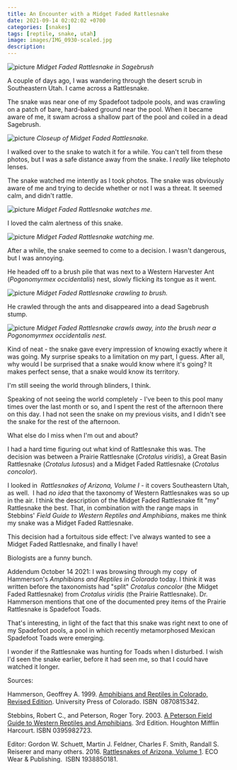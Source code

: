 ```yaml
---
title: An Encounter with a Midget Faded Rattlesnake
date: 2021-09-14 02:02:02 +0700
categories: [snakes]
tags: [reptile, snake, utah]
image: images/IMG_0930-scaled.jpg
description: 
---
```


![picture](images/IMG_0930.jpg)
*Midget Faded Rattlesnake in Sagebrush*

A couple of days ago, I was wandering through the desert scrub in Southeastern Utah. I came across a Rattlesnake.

<!--more-->

The snake was near one of my Spadefoot tadpole pools, and was crawling on a patch of bare, hard-baked ground near the pool. When it became aware of me, it swam across a shallow part of the pool and coiled in a dead Sagebrush.

![picture](images/IMG_0939.jpg)
*Closeup of Midget Faded Rattlesnake.*

I walked over to the snake to watch it for a while. You can't tell from these photos, but I was a safe distance away from the snake. I _really_ like telephoto lenses.

The snake watched me intently as I took photos. The snake was obviously aware of me and trying to decide whether or not I was a threat. It seemed calm, and didn't rattle.

![picture](images/IMG_0940.jpg)
*Midget Faded Rattlesnake watches me.*

I loved the calm alertness of this snake.

![picture](images/IMG_0953.jpg)
*Midget Faded Rattlesnake watching me.*

After a while, the snake seemed to come to a decision. I wasn't dangerous, but I was annoying.

He headed off to a brush pile that was next to a Western Harvester Ant (_Pogonomyrmex occidentalis_) nest, slowly flicking its tongue as it went.

![picture](images/IMG_0971.jpg)
*Midget Faded Rattlesnake crawling to brush.*

He crawled through the ants and disappeared into a dead Sagebrush stump.

![picture](images/IMG_0975.jpg)
*Midget Faded Rattlesnake crawls away, into the brush near a _Pogonomyrmex occidentalis_ nest.*

Kind of neat - the snake gave every impression of knowing exactly where it was going. My surprise speaks to a limitation on my part, I guess. After all, why would I be surprised that a snake would know where it's going? It makes perfect sense, that a snake would know its territory.

I'm still seeing the world through blinders, I think.

Speaking of not seeing the world completely - I've been to this pool many times over the last month or so, and I spent the rest of the afternoon there on this day. I had not seen the snake on my previous visits, and I didn't see the snake for the rest of the afternoon.

What else do I miss when I'm out and about?

I had a hard time figuring out what kind of Rattlesnake this was. The decision was between a Prairie Rattlesnake (_Crotalus viridis_), a Great Basin Rattlesnake (_Crotalus lutosus_) and a Midget Faded Rattlesnake (_Crotalus concolor_).

I looked in  _Rattlesnakes of Arizona, Volume I -_ it covers Southeastern Utah, as well.  I had _no idea_ that the taxonomy of Western Rattlesnakes was so up in the air. I think the description of the Midget Faded Rattlesnake fit "my" Rattlesnake the best. That, in combination with the range maps in Stebbins' _Field Guide to Western Reptiles and Amphibians_, makes me think my snake was a Midget Faded Rattlesnake.

This decision had a fortuitous side effect: I've always wanted to see a Midget Faded Rattlesnake, and finally I have!

Biologists are a funny bunch.

Addendum October 14 2021: I was browsing through my copy  of Hammerson's _Amphibians and Reptiles in Colorado_ today. I think it was written before the taxonomists had "split" _Crotalus concolor_ (the Midget Faded Rattlesnake) from _Crotalus viridis_ (the Prairie Rattlesnake). Dr. Hammerson mentions that one of the documented prey items of the Prairie Rattlesnake is Spadefoot Toads.

That's interesting, in light of the fact that this snake was right next to one of my Spadefoot pools, a pool in which recently metamorphosed Mexican Spadefoot Toads were emerging.

I wonder if the Rattlesnake was hunting for Toads when I disturbed. I wish I'd seen the snake earlier, before it had seen me, so that I could have watched it longer.

Sources:

Hammerson, Geoffrey A. 1999. [Amphibians and Reptiles in Colorado, Revised Edition](https://www.amazon.com/Amphibians-Reptiles-Colorado-Geoffrey-Hammerson/dp/0870815342). University Press of Colorado. ISBN ‎ 0870815342. 

Stebbins, Robert C., and Peterson, Roger Tory. 2003. [A Peterson Field Guide to Western Reptiles and Amphibians](https://www.amazon.com/Peterson-Western-Reptiles-Amphibians-Guides/dp/0395982723). 3rd Edition. Houghton Mifflin Harcourt. ISBN 0395982723.

Editor: Gordon W. Schuett, Martin J. Feldner, Charles F. Smith, Randall S. Reiserer and many others. 2016. [Rattlesnakes of Arizona, Volume 1](https://www.amazon.com/Rattlesnakes-Arizona-Tell-Hicks/dp/1938850181). ECO Wear & Publishing.  ISBN 1938850181.
